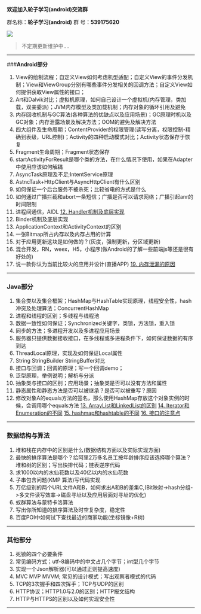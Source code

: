 
**欢迎加入轮子学习(android)交流群**

群名称：**轮子学习(android)**
群   号：**539175620**

![](http://upload-images.jianshu.io/upload_images/676457-f7dfbf70988234c2?imageMogr2/auto-orient/strip%7CimageView2/2/w/1240)

> 不定期更新维护中....


----------


###**Android部分**
1.	View的绘制流程；自定义View如何考虑机型适配；自定义View的事件分发机制；View和ViewGroup分别有哪些事件分发相关的回调方法；自定义View如何提供获取View属性的接口；
2.	Art和Dalvik对比；虚拟机原理，如何自己设计一个虚拟机(内存管理，类加载，双亲委派)；JVM内存模型及类加载机制；内存对象的循环引用及避免
3.	内存回收机制与GC算法(各种算法的优缺点以及应用场景)；GC原理时机以及GC对象；内存泄露场景及解决方法；OOM的避免及解决方法
4.	四大组件及生命周期；ContentProvider的权限管理(读写分离，权限控制-精确到表级，URL控制)；Activity的四种启动模式对比；Activity状态保存于恢复
5.	Fragment生命周期；Fragment状态保存
6.	startActivityForResult是哪个类的方法，在什么情况下使用，如果在Adapter中使用应该如何解耦
7.	AsyncTask原理及不足;IntentService原理
8.	AstncTask+HttpClient与AsyncHttpClient有什么区别
9.	如何保证一个后台服务不被杀死；比较省电的方式是什么
10.	如何通过广播拦截和abort一条短信；广播是否可以请求网络；广播引起anr的时间限制
11.	进程间通信，AIDL
[12.	Handler机制及底层实现](https://github.com/crazyandcoder/job_interview/blob/master/articles/Handler%E6%9C%BA%E5%88%B6.md)
13.	Binder机制及底层实现
14.	ApplicationContext和ActivityContext的区别
15.	一张Bitmap所占内存以及内存占用的计算
16.	对于应用更新这块是如何做的？(灰度，强制更新，分区域更新)
17.	混合开发，RN，weex，H5，小程序(做Android的了解一些前端js等还是很有好处的)
18.	说一款你认为当前比较火的应用并设计(直播APP)
[19.	内存泄漏的原因](https://github.com/crazyandcoder/job_interview/blob/master/articles/%E5%86%85%E5%AD%98%E6%B3%84%E6%BC%8F%E7%9A%84%E5%8E%9F%E5%9B%A0.md)


----------


### **Java部分**
1.	集合类以及集合框架；HashMap与HashTable实现原理，线程安全性，hash冲突及处理算法；ConcurrentHashMap
2.	进程和线程的区别；多线程与线程池
3.	数据一致性如何保证；Synchronized关键字，类锁，方法锁，重入锁
4.	同步的方法；多进程开发以及多进程应用场景
5.	服务器只提供数据接收接口，在多线程或多进程条件下，如何保证数据的有序到达
6.	ThreadLocal原理，实现及如何保证Local属性
7.	String StringBuilder StringBuffer对比
8.	接口与回调；回调的原理；写一个回调demo；
9.	泛型原理，举例说明；解析与分派
10.	抽象类与接口的区别；应用场景；抽象类是否可以没有方法和属性
11.	静态属性和静态方法是否可以被继承？是否可以被重写？原因
12.	修改对象A的equals方法的签名，那么使用HashMap存放这个对象实例的时候，会调用哪个equals方法
[13.	ArrayList和LinkedList的区别](https://github.com/crazyandcoder/job_interview/blob/master/articles/ArrayList%E5%92%8CLinkedList%E7%9A%84%E5%8C%BA%E5%88%AB.md)
[14. Iterator和Enumeration的不同](https://github.com/crazyandcoder/job_interview/blob/master/articles/Iterator%E5%92%8CEnumeration%E7%9A%84%E4%B8%8D%E5%90%8C.md)
[15. hashmap和hashtable的不同](https://github.com/crazyandcoder/job_interview/blob/master/articles/hashmap%E5%92%8Chashtable%E7%9A%84%E4%B8%8D%E5%90%8C.md)
[16. 接口的注意点](https://github.com/crazyandcoder/job_interview/blob/master/articles/%E6%8E%A5%E5%8F%A3%E7%9A%84%E6%B3%A8%E6%84%8F%E7%82%B9.md)



----------


### **数据结构与算法**
1.	堆和栈在内存中的区别是什么(数据结构方面以及实际实现方面)
2.	最快的排序算法是哪个？给阿里2万多名员工按年龄排序应该选择哪个算法？堆和树的区别；写出快排代码；链表逆序代码
3.	求1000以内的水仙花数以及40亿以内的水仙花数
4.	子串包含问题(KMP 算法)写代码实现
5.	万亿级别的两个URL文件A和B，如何求出A和B的差集C,(Bit映射->hash分组->多文件读写效率->磁盘寻址以及应用层面对寻址的优化)
6.	蚁群算法与蒙特卡洛算法
7.	写出你所知道的排序算法及时空复杂度，稳定性
8.	百度POI中如何试下查找最近的商家功能(坐标镜像+R树)


----------


### **其他部分**
1.	死锁的四个必要条件
2.	常见编码方式；utf-8编码中的中文占几个字节；int型几个字节
3.	实现一个Json解析器(可以通过正则提高速度)
4.	MVC MVP MVVM; 常见的设计模式；写出观察者模式的代码
5.	TCP的3次握手和四次挥手；TCP与UDP的区别
6.	HTTP协议；HTTP1.0与2.0的区别；HTTP报文结构
7.	HTTP与HTTPS的区别以及如何实现安全性

----------
